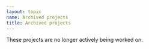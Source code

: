 ```yaml
---
layout: topic
name: Archived projects
title: Archived projects
---
```


These projects are no longer actively being worked on.
